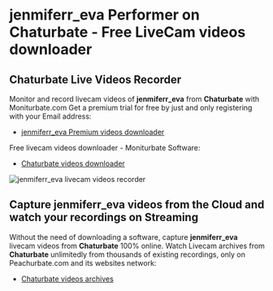 # jenmiferr_eva Performer on Chaturbate - Free LiveCam videos downloader

## Chaturbate Live Videos Recorder

Monitor and record livecam videos of **jenmiferr_eva** from **Chaturbate** with Moniturbate.com
Get a premium trial for free by just and only registering with your Email address:
* [jenmiferr_eva Premium videos downloader](https://moniturbate.com/request-demo-licence-key.html)

Free livecam videos downloader - Moniturbate Software:
* [Chaturbate videos downloader](https://moniturbate.com/moniturbate-download-software.html)

![jenmiferr_eva livecam videos recorder](https://peachurnet.com/templates/moniturbate-software.png)


## Capture jenmiferr_eva videos from the Cloud and watch your recordings on Streaming

Without the need of downloading a software, capture **jenmiferr_eva** livecam videos from **Chaturbate** 100% online.
Watch Livecam archives from **Chaturbate** unlimitedly from thousands of existing recordings, only on Peachurbate.com and its websites network:
* [Chaturbate videos archives](https://peachurnet.com/)